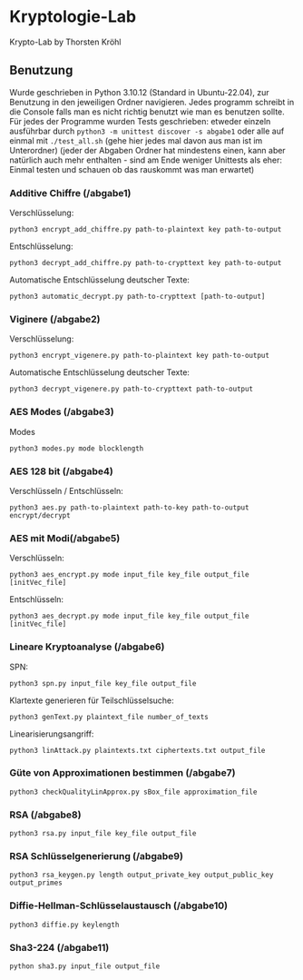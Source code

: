 # Kryptologie-Lab
Krypto-Lab by Thorsten Kröhl

## Benutzung
Wurde geschrieben in Python 3.10.12 (Standard in Ubuntu-22.04), zur Benutzung in den jeweiligen Ordner navigieren.
Jedes programm schreibt in die Console falls man es nicht richtig benutzt wie man es benutzen sollte.
Für jedes der Programme wurden Tests geschrieben:
etweder einzeln ausführbar durch `python3 -m unittest discover -s abgabe1`
oder alle auf einmal mit `./test_all.sh` (gehe hier jedes mal davon aus man ist im Unterordner)
(jeder der Abgaben Ordner hat mindestens einen, kann aber natürlich auch mehr enthalten - sind am Ende weniger Unittests als eher: Einmal testen und schauen ob das rauskommt was man erwartet)


### Additive Chiffre (/abgabe1)

Verschlüsselung:

`python3 encrypt_add_chiffre.py path-to-plaintext key path-to-output`

Entschlüsselung:

`python3 decrypt_add_chiffre.py path-to-crypttext key path-to-output`

Automatische Entschlüsselung deutscher Texte:

`python3 automatic_decrypt.py path-to-crypttext [path-to-output]`

### Viginere (/abgabe2)

Verschlüsselung:

`python3 encrypt_vigenere.py path-to-plaintext key path-to-output`

Automatische Entschlüsselung deutscher Texte:

`python3 decrypt_vigenere.py path-to-crypttext path-to-output`

### AES Modes (/abgabe3)

Modes

`python3 modes.py mode blocklength`

### AES 128 bit (/abgabe4)

Verschlüsseln / Entschlüsseln:

`python3 aes.py path-to-plaintext path-to-key path-to-output encrypt/decrypt`

### AES mit Modi(/abgabe5)

Verschlüsseln:

`python3 aes_encrypt.py mode input_file key_file output_file [initVec_file]`

Entschlüsseln:

`python3 aes_decrypt.py mode input_file key_file output_file [initVec_file]`

### Lineare Kryptoanalyse (/abgabe6)

SPN:

`python3 spn.py input_file key_file output_file`

Klartexte generieren für Teilschlüsselsuche:

`python3 genText.py plaintext_file number_of_texts`

Linearisierungsangriff:

`python3 linAttack.py plaintexts.txt ciphertexts.txt output_file`

### Güte von Approximationen bestimmen (/abgabe7)

`python3 checkQualityLinApprox.py sBox_file approximation_file`

### RSA (/abgabe8)

`python3 rsa.py input_file key_file output_file`

### RSA Schlüsselgenerierung (/abgabe9)

`python3 rsa_keygen.py length output_private_key output_public_key output_primes`

### Diffie-Hellman-Schlüsselaustausch (/abgabe10)

`python3 diffie.py keylength`

### Sha3-224 (/abgabe11)

`python sha3.py input_file output_file`
